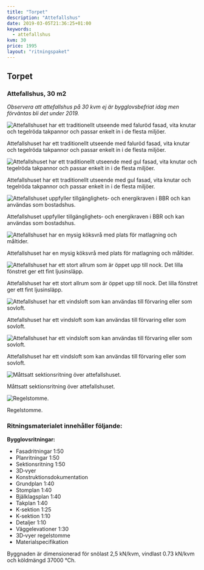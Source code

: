 ```yaml
---
title: "Torpet"
description: "Attefallshus"
date: 2019-03-05T21:36:25+01:00
keywords:
  - attefallshus
kvm: 30
price: 1995
layout: "ritningspaket"
---
```


## Torpet

### Attefallshus, 30 m2

_Observera att attefallshus på 30 kvm ej är bygglovsbefriat idag men förväntas bli det under 2019._

![Attefallshuset har ett traditionellt utseende med faluröd fasad, vita knutar och tegelröda takpannor och passar enkelt in i de flesta miljöer.](https://byggteknikcentrum.se/img/ritningspaket/torpet/attefallshus-torpet-framsida-rod_small.jpg)

Attefallshuset har ett traditionellt utseende med faluröd fasad, vita knutar och tegelröda takpannor och passar enkelt in i de flesta miljöer.

![Attefallshuset har ett traditionellt utseende med gul fasad, vita knutar och tegelröda takpannor och passar enkelt in i de flesta miljöer.](https://byggteknikcentrum.se/img/ritningspaket/torpet/attefallshus-torpet-framsida-gul_small.jpg)

Attefallshuset har ett traditionellt utseende med gul fasad, vita knutar och tegelröda takpannor och passar enkelt in i de flesta miljöer.

![Attefallshuset uppfyller tillgänglighets‐ och energikraven i BBR och kan användas som bostadshus.](https://byggteknikcentrum.se/img/ritningspaket/torpet/attefallshus-tropet-bottenplan_small.png)

Attefallshuset uppfyller tillgänglighets‐ och energikraven i BBR och kan användas som bostadshus.

![Attefallshuset har en mysig köksvrå med plats för matlagning och måltider.](https://byggteknikcentrum.se/img/ritningspaket/torpet/attefallshus-torpet-3d-vy-koket_small.jpg)

Attefallshuset har en mysig köksvrå med plats för matlagning och måltider.

![Attefallshuset har ett stort allrum som är öppet upp till nock. Det lilla fönstret ger ett fint ljusinsläpp.](https://byggteknikcentrum.se/img/ritningspaket/torpet/attefallshus-torpet-3d-vy-allrum_small.jpg)

Attefallshuset har ett stort allrum som är öppet upp till nock. Det lilla fönstret ger ett fint ljusinsläpp.

![Attefallshuset har ett vindsloft som kan användas till förvaring eller som sovloft.](https://byggteknikcentrum.se/img/ritningspaket/torpet/attefallshus-torpet-loftplan_small.png)

Attefallshuset har ett vindsloft som kan användas till förvaring eller som sovloft.

![Attefallshuset har ett vindsloft som kan användas till förvaring eller som sovloft.](https://byggteknikcentrum.se/img/ritningspaket/torpet/attefallshus-torpet-3d-vy-loft_small.jpg)

Attefallshuset har ett vindsloft som kan användas till förvaring eller som sovloft.

![Måttsatt sektionsritning över attefallshuset.](https://byggteknikcentrum.se/img/ritningspaket/torpet/attefallshus-torpet-sektionsritning_small.png)

Måttsatt sektionsritning över attefallshuset.

![Regelstomme.](https://byggteknikcentrum.se/img/ritningspaket/torpet/attefallshus-torpet-3d-vy-regelstomme_small.jpg)

Regelstomme.

### Ritningsmaterialet innehåller följande:

**Bygglovsritningar:**

*   Fasadritningar 1:50
*   Planritningar 1:50
*   Sektionsritning 1:50
*   3D‐vyer
*   Konstruktionsdokumentation
*   Grundplan 1:40
*   Stomplan 1:40
*   Bjälklagsplan 1:40
*   Takplan 1:40
*   K‐sektion 1:25
*   K‐sektion 1:10
*   Detaljer 1:10
*   Väggelevationer 1:30
*   3D‐vyer regelstomme
*   Materialspecifikation

Byggnaden är dimensionerad för snölast 2,5 kN/kvm, vindlast 0.73 kN/kvm och köldmängd 37000 °Ch.
